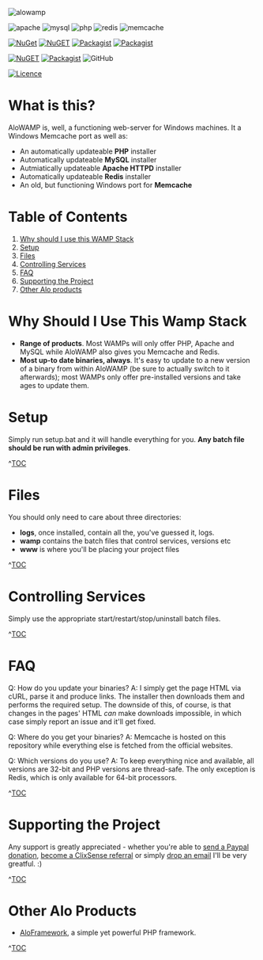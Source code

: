 ![alowamp](https://cloud.githubusercontent.com/assets/4998038/7642238/60e80d32-fa87-11e4-9324-55aa30403a66.png)

 ![apache](https://img.shields.io/badge/Apache-UPDATEABLE-brightgreen.png?style=plastic) ![mysql](https://img.shields.io/badge/MySQL-UPDATEABLE-brightgreen.png?style=plastic) ![php](https://img.shields.io/badge/PHP-UPDATEABLE-brightgreen.png?style=plastic) ![redis](https://img.shields.io/badge/Redis-UPDATEABLE-brightgreen.png?style=plastic) ![memcache](https://img.shields.io/badge/Memcache-Preset-yellow.png?style=plastic)

[![NuGet](http://img.shields.io/nuget/v/aloWAMP.png?label=NuGet%20release&style=plastic)](https://www.nuget.org/packages/AloWAMP/) [![NuGET](http://img.shields.io/nuget/vpre/aloWAMP.png?label=NuGet%20pre-release&color=orange&style=plastic)](https://www.nuget.org/packages/AloWAMP/) 
[![Packagist](https://img.shields.io/packagist/v/alorel/alo-wamp.png?style=plastic&label=Packagist%20release)](https://packagist.org/packages/alorel/alo-wamp) [![Packagist](https://img.shields.io/packagist/vpre/alorel/alo-wamp.png?style=plastic&label=Packagist%20pre-release)](https://packagist.org/packages/alorel/alo-wamp)

[![NuGET](http://img.shields.io/nuget/dt/aloWAMP.png?label=NuGET%20downloads&style=plastic)](https://www.nuget.org/packages/AloWAMP/) [![Packagist](https://img.shields.io/packagist/dt/alorel/alo-wamp.png?style=plastic&label=Packagist%20downloads)](https://packagist.org/packages/alorel/alo-wamp) ![GitHub](https://img.shields.io/github/downloads/alorel/aloWAMP/latest/total.png?label=GitHub%20downloads&style=plastic)

[![Licence](https://img.shields.io/github/license/alorel/aloWAMP.png?style=plastic)](LICENCE)

# What is this? #
AloWAMP is, well, a functioning web-server for Windows machines. It a Windows Memcache port as well as:

* An automatically updateable **PHP** installer
* Automatically updateable **MySQL** installer
* Autmiatically updateable **Apache HTTPD** installer
* Automatically updateable **Redis** installer
* An old, but functioning Windows port for **Memcache**

# Table of Contents #

1. [Why should I use this WAMP Stack](#why-should-i-use-this-wamp-stack)
2. [Setup](#setup)
3. [Files](#files)
4. [Controlling Services](#controlling-services)
5. [FAQ](#faq)
6. [Supporting the Project](#supporting-the-project)
7. [Other Alo products](#other-alo-products)

# Why Should I Use This Wamp Stack #

* **Range of products**. Most WAMPs will only offer PHP, Apache and MySQL while AloWAMP also gives you Memcache and Redis.
* **Most up-to date binaries, always**. It's easy to update to a new version of a binary from within AloWAMP (be sure to actually switch to it afterwards); most WAMPs only offer pre-installed versions and take ages to update them.

# Setup #
Simply run setup.bat and it will handle everything for you.  **Any batch file should be run with admin privileges**.

^[TOC](#table-of-contents)

# Files #
You should only need to care about three directories:

* **logs**, once installed, contain all the, you've guessed it, logs.
* **wamp** contains the batch files that control services, versions etc
* **www** is where you'll be placing your project files

^[TOC](#table-of-contents)

# Controlling Services #
Simply use the appropriate start/restart/stop/uninstall batch files.

^[TOC](#table-of-contents)

# FAQ #
Q: How do you update your binaries?
A: I simply get the page HTML via cURL, parse it and produce links. The installer then downloads them and performs the required setup. The downside of this, of course, is that changes in the pages' HTML *can* make downloads impossible, in which case simply report an issue and it'll get fixed.

Q: Where do you get your binaries?
A: Memcache is hosted on this repository while everything else is fetched from the official websites.

Q: Which versions do you use?
A: To keep everything nice and available, all versions are 32-bit and PHP versions are thread-safe. The only exception is Redis, which is only available for 64-bit processors.

^[TOC](#table-of-contents)

# Supporting the Project #
Any support is greatly appreciated - whether you're able to [send a Paypal donation](https://www.paypal.com/cgi-bin/webscr?cmd=_s-xclick&hosted_button_id=UEPH3KQJKEQDE), [become a ClixSense referral](http://www.clixsense.com/?r=4639931&c=alo-wamp&s=102) or simply [drop an email](mailto:a.molcanovas@gmail.com) I'll be very greatful. :)

^[TOC](#table-of-contents)

# Other Alo Products #

* [AloFramework](https://github.com/Alorel/alo-framework), a simple yet powerful PHP framework.

^[TOC](#table-of-contents)